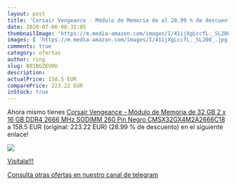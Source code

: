 ```yaml
---
layout: post
title: 'Corsair Vengeance - Módulo de Memoria de al 28.99 % de descuento'
date: 2020-07-06 08:31:05
thumbnailImage: 'https://m.media-amazon.com/images/I/41ijXgLccfL._SL200_.jpg'
images: [ 'https://m.media-amazon.com/images/I/41ijXgLccfL._SL200_.jpg' ]
comments: true
category: ofertas
author: ring
slug: B01BGZEVHU
description:
actualPrice: 158.5 EUR
comparePrice: 223.22 EUR
inStock: true
---
```


Ahora mismo tienes [Corsair Vengeance - Módulo de Memoria de 32 GB  2 x 16 GB  DDR4  2666 MHz  SODIMM 260 Pin   Negro  CMSX32GX4M2A2666C18 ](https://www.amazon.com/dp/B01BGZEVHU/?tag=redken08-20) a 158.5 EUR (original: 223.22 EUR) (28.99 %  de descuento) en el siguiente enlace!

[![](https://m.media-amazon.com/images/I/41ijXgLccfL._SL200_.jpg)](https://www.amazon.com/dp/B01BGZEVHU/?tag=redken08-20)

[Visítala!!!](https://www.amazon.com/dp/B01BGZEVHU/?tag=redken08-20)

[Consulta otras ofertas en nuestro canal de telegram](https://t.me/s/ofertas25)
